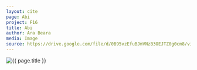 ```yaml
---
layout: cite
page: Abi
project: F16
title: Abi
author: Ara Beara
media: Image
source: https://drive.google.com/file/d/0B95vzEfuBJmVNzB3OEJTZ0g0cm8/view?usp=sharing
---
```

![{{ page.title }}](/projects/F16/characters/abi/Abi.jpg)
